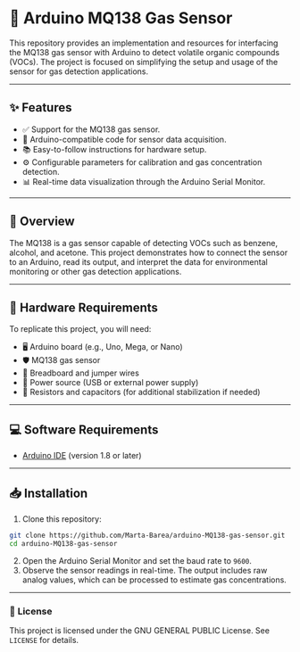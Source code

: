 # 🚀 Arduino MQ138 Gas Sensor

This repository provides an implementation and resources for interfacing the MQ138 gas sensor with Arduino to detect volatile organic compounds (VOCs). The project is focused on simplifying the setup and usage of the sensor for gas detection applications.

---

## ✨ Features

- ✅ Support for the MQ138 gas sensor.
- 🔌 Arduino-compatible code for sensor data acquisition.
- 📚 Easy-to-follow instructions for hardware setup.
- ⚙️ Configurable parameters for calibration and gas concentration detection.
- 📊 Real-time data visualization through the Arduino Serial Monitor.

---

## 📖 Overview

The MQ138 is a gas sensor capable of detecting VOCs such as benzene, alcohol, and acetone. This project demonstrates how to connect the sensor to an Arduino, read its output, and interpret the data for environmental monitoring or other gas detection applications.

---

## 🔧 Hardware Requirements

To replicate this project, you will need:

- 🖥️ Arduino board (e.g., Uno, Mega, or Nano)
- 🛡️ MQ138 gas sensor
- 🔗 Breadboard and jumper wires
- 🔋 Power source (USB or external power supply)
- 📏 Resistors and capacitors (for additional stabilization if needed)

---

## 💻 Software Requirements

- [Arduino IDE](https://www.arduino.cc/en/software) (version 1.8 or later)

 ---
 
## 📥 Installation

1. Clone this repository:
```bash
git clone https://github.com/Marta-Barea/arduino-MQ138-gas-sensor.git
cd arduino-MQ138-gas-sensor
```
2. Open the Arduino Serial Monitor and set the baud rate to `9600`.
3. Observe the sensor readings in real-time. The output includes raw analog values, which can be processed to estimate gas concentrations.

---

### 📜 **License**
This project is licensed under the GNU GENERAL PUBLIC License. See `LICENSE` for details.
